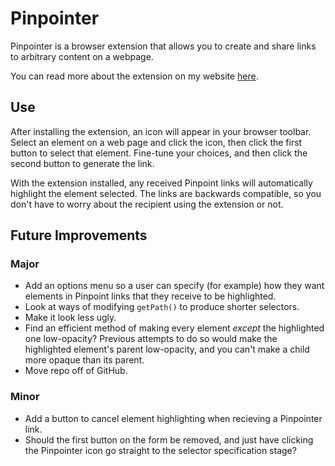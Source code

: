 # Pinpointer

Pinpointer is a browser extension that allows you to create and share links to arbitrary content on a webpage.

You can read more about the extension on my website [here](https://bengoldsworthy.net/program/pinpointer/).

## Use

After installing the extension, an icon will appear in your browser toolbar. Select an element on a web page and click the icon, then click the first button to select that element. Fine-tune your choices, and then click the second button to generate the link.

With the extension installed, any received Pinpoint links will automatically highlight the element selected. The links are backwards compatible, so you don't have to worry about the recipient using the extension or not.

## Future Improvements

### Major

* Add an options menu so a user can specify (for example) how they want elements in Pinpoint links that they receive to be highlighted.
* Look at ways of modifying `getPath()` to produce shorter selectors.
* Make it look less ugly.
* Find an efficient method of making every element _except_ the highlighted one low-opacity? Previous attempts to do so would make the highlighted element's parent low-opacity, and you can't make a child more opaque than its parent.
* Move repo off of GitHub.

### Minor

* Add a button to cancel element highlighting when recieving a Pinpointer link.
* Should the first button on the form be removed, and just have clicking the Pinpointer icon go straight to the selector specification stage?